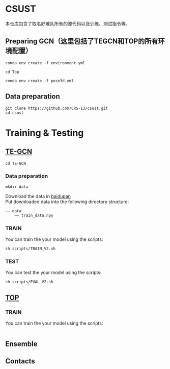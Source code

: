 # CSUST
本仓库包含了取名好难队所有的源代码以及训练、测试指令等。
## Preparing GCN（这里包括了TEGCN和TOP的所有环境配置）
```
conda env create -f environment.yml

cd Top

conda env create -f pose3d.yml
```
## Data preparation
```
git clone https://github.com/CRS-13/csust.git
cd csust
```
# Training & Testing
## [TE-GCN](https://github.com/xieyulai/TE-GCN)
```
cd TE-GCN
```
### Data preparation
```
mkdir data
```
Download the data in [baidupan](https://github.com/xieyulai/UAVHuman_For_TE-GCN)  
Put downloaded data into the following directory structure:
```
—— data
    —— train_data.npy
```
### TRAIN
You can train the your model using the scripts:
```
sh scripts/TRAIN_V2.sh
```

### TEST
You can test the your model using the scripts:
```
sh scripts/EVAL_V2.sh
```
## [TOP](https://github.com/liujf69/ICMEW2024-Track10)
### TRAIN
You can train the your model using the scripts:
```

```

## Ensemble

## Contacts

